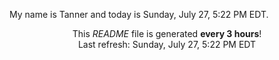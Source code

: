 My name is Tanner and today is Sunday, July 27, 5:22 PM EDT.

<p align="center">This <i>README</i> file is generated <b>every 3 hours</b>!</br>Last refresh: Sunday, July 27, 5:22 PM EDT<br /></p>
